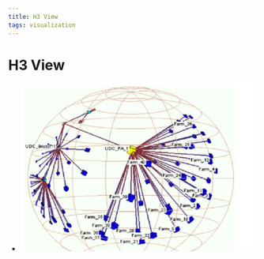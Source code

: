 ```yaml
---
title: H3 View
tags: visualization
---
```


# H3 View
- ![im](assets/Pasted%20Image%2020220506155853.png)










































































